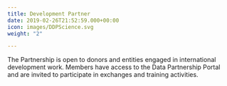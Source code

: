```yaml
---
title: Development Partner
date: 2019-02-26T21:52:59.000+00:00
icon: images/DDPScience.svg
weight: "2"

---
```

The Partnership is open to donors and entities engaged in international development work. Members have access to the Data Partnership Portal and are invited to participate in exchanges and training activities.
